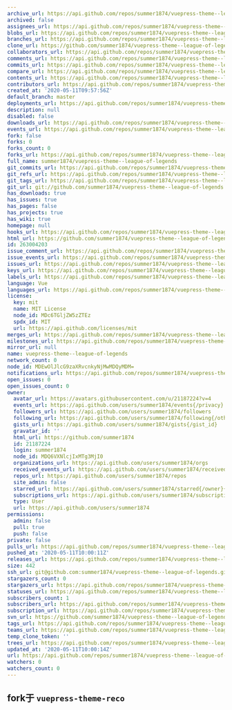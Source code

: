 ```yaml
---
archive_url: https://api.github.com/repos/summer1874/vuepress-theme--league-of-legends/{archive_format}{/ref}
archived: false
assignees_url: https://api.github.com/repos/summer1874/vuepress-theme--league-of-legends/assignees{/user}
blobs_url: https://api.github.com/repos/summer1874/vuepress-theme--league-of-legends/git/blobs{/sha}
branches_url: https://api.github.com/repos/summer1874/vuepress-theme--league-of-legends/branches{/branch}
clone_url: https://github.com/summer1874/vuepress-theme--league-of-legends.git
collaborators_url: https://api.github.com/repos/summer1874/vuepress-theme--league-of-legends/collaborators{/collaborator}
comments_url: https://api.github.com/repos/summer1874/vuepress-theme--league-of-legends/comments{/number}
commits_url: https://api.github.com/repos/summer1874/vuepress-theme--league-of-legends/commits{/sha}
compare_url: https://api.github.com/repos/summer1874/vuepress-theme--league-of-legends/compare/{base}...{head}
contents_url: https://api.github.com/repos/summer1874/vuepress-theme--league-of-legends/contents/{+path}
contributors_url: https://api.github.com/repos/summer1874/vuepress-theme--league-of-legends/contributors
created_at: '2020-05-11T09:57:56Z'
default_branch: master
deployments_url: https://api.github.com/repos/summer1874/vuepress-theme--league-of-legends/deployments
description: null
disabled: false
downloads_url: https://api.github.com/repos/summer1874/vuepress-theme--league-of-legends/downloads
events_url: https://api.github.com/repos/summer1874/vuepress-theme--league-of-legends/events
fork: false
forks: 0
forks_count: 0
forks_url: https://api.github.com/repos/summer1874/vuepress-theme--league-of-legends/forks
full_name: summer1874/vuepress-theme--league-of-legends
git_commits_url: https://api.github.com/repos/summer1874/vuepress-theme--league-of-legends/git/commits{/sha}
git_refs_url: https://api.github.com/repos/summer1874/vuepress-theme--league-of-legends/git/refs{/sha}
git_tags_url: https://api.github.com/repos/summer1874/vuepress-theme--league-of-legends/git/tags{/sha}
git_url: git://github.com/summer1874/vuepress-theme--league-of-legends.git
has_downloads: true
has_issues: true
has_pages: false
has_projects: true
has_wiki: true
homepage: null
hooks_url: https://api.github.com/repos/summer1874/vuepress-theme--league-of-legends/hooks
html_url: https://github.com/summer1874/vuepress-theme--league-of-legends
id: 263004203
issue_comment_url: https://api.github.com/repos/summer1874/vuepress-theme--league-of-legends/issues/comments{/number}
issue_events_url: https://api.github.com/repos/summer1874/vuepress-theme--league-of-legends/issues/events{/number}
issues_url: https://api.github.com/repos/summer1874/vuepress-theme--league-of-legends/issues{/number}
keys_url: https://api.github.com/repos/summer1874/vuepress-theme--league-of-legends/keys{/key_id}
labels_url: https://api.github.com/repos/summer1874/vuepress-theme--league-of-legends/labels{/name}
language: Vue
languages_url: https://api.github.com/repos/summer1874/vuepress-theme--league-of-legends/languages
license:
  key: mit
  name: MIT License
  node_id: MDc6TGljZW5zZTEz
  spdx_id: MIT
  url: https://api.github.com/licenses/mit
merges_url: https://api.github.com/repos/summer1874/vuepress-theme--league-of-legends/merges
milestones_url: https://api.github.com/repos/summer1874/vuepress-theme--league-of-legends/milestones{/number}
mirror_url: null
name: vuepress-theme--league-of-legends
network_count: 0
node_id: MDEwOlJlcG9zaXRvcnkyNjMwMDQyMDM=
notifications_url: https://api.github.com/repos/summer1874/vuepress-theme--league-of-legends/notifications{?since,all,participating}
open_issues: 0
open_issues_count: 0
owner:
  avatar_url: https://avatars.githubusercontent.com/u/21187224?v=4
  events_url: https://api.github.com/users/summer1874/events{/privacy}
  followers_url: https://api.github.com/users/summer1874/followers
  following_url: https://api.github.com/users/summer1874/following{/other_user}
  gists_url: https://api.github.com/users/summer1874/gists{/gist_id}
  gravatar_id: ''
  html_url: https://github.com/summer1874
  id: 21187224
  login: summer1874
  node_id: MDQ6VXNlcjIxMTg3MjI0
  organizations_url: https://api.github.com/users/summer1874/orgs
  received_events_url: https://api.github.com/users/summer1874/received_events
  repos_url: https://api.github.com/users/summer1874/repos
  site_admin: false
  starred_url: https://api.github.com/users/summer1874/starred{/owner}{/repo}
  subscriptions_url: https://api.github.com/users/summer1874/subscriptions
  type: User
  url: https://api.github.com/users/summer1874
permissions:
  admin: false
  pull: true
  push: false
private: false
pulls_url: https://api.github.com/repos/summer1874/vuepress-theme--league-of-legends/pulls{/number}
pushed_at: '2020-05-11T10:00:11Z'
releases_url: https://api.github.com/repos/summer1874/vuepress-theme--league-of-legends/releases{/id}
size: 442
ssh_url: git@github.com:summer1874/vuepress-theme--league-of-legends.git
stargazers_count: 0
stargazers_url: https://api.github.com/repos/summer1874/vuepress-theme--league-of-legends/stargazers
statuses_url: https://api.github.com/repos/summer1874/vuepress-theme--league-of-legends/statuses/{sha}
subscribers_count: 1
subscribers_url: https://api.github.com/repos/summer1874/vuepress-theme--league-of-legends/subscribers
subscription_url: https://api.github.com/repos/summer1874/vuepress-theme--league-of-legends/subscription
svn_url: https://github.com/summer1874/vuepress-theme--league-of-legends
tags_url: https://api.github.com/repos/summer1874/vuepress-theme--league-of-legends/tags
teams_url: https://api.github.com/repos/summer1874/vuepress-theme--league-of-legends/teams
temp_clone_token: ''
trees_url: https://api.github.com/repos/summer1874/vuepress-theme--league-of-legends/git/trees{/sha}
updated_at: '2020-05-11T10:00:14Z'
url: https://api.github.com/repos/summer1874/vuepress-theme--league-of-legends
watchers: 0
watchers_count: 0
---
```


## fork于 `vuepress-theme-reco`